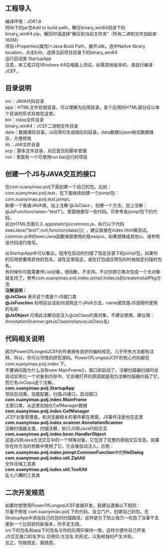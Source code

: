 ## 工程导入
编译环境：JDK1.8  
将lib下的jar包Add to build path，解压binary_win64目录下的binary_win64.zip，解压时请选择“解压到当前文件夹”（所有二进制文件加起来160M）  
项目>Properties(属性)>Java Build Path，展开Jdk，选中Native library location，点击Edit，选择当前项目目录下的binary_win64  
运行启动类 StartupApp  
注意，本工程只在Windows 64位电脑上测试，如需其他版本的，请自行编译JCEF。  

## 目录说明
src：JAVA代码目录  
app：HTML文件存放目录，可以理解为应用目录。各个应用的HTML部分应以单个目录的形式存放在这里。  
bin：class文件目录  
binary_win64：JCEF二进制文件目录  
data：数据储存目录，以应用ID生成相应的目录。data数据以json格式数据储存，方便修改  
lib：JAR文件目录  
scp：脚本文件目录，对应首页的脚本管理    
run：里面有一个可使用run.bat运行的项目  

## 创建一个JS与JAVA交互的接口
在com.xuanyimao.polj下面创建一个自己的包，比如：com.xuanyimao.polj.test，在下面继续创建一个jsimpl包：com.xuanyimao.polj.test.jsimpl。  
新建一个普通JAVA类，加上注解 @JsClass ，创建一个方法，加上注解：@JsFunction(name="test1")。里面随便写一些代码。可参考各jsimpl包下的代码。  
前台HTML页面引入 app\static\js\common.js，执行以下代码 execJava("test1",null,function(data){}); ，建议直接在index.html做测试。  
common.js中的execJava函数弹层使用的是easyui，如果想换成其他ui，请参照该代码进行改写。  
  
从StartupApp中可以看出，程序在启动时扫描了指定目录下的jsimpl包，如果你的应用想要用其他的包名，请在这里指定，或在打包成应用包的时候指定扫描的包名。  
有时候你可能需要传List对象，很抱歉，不支持。不过你把它再次包成一个大对象就支持了。参考com.xuanyimao.polj.index.jsimpl.IndexJs的createInstallPkg方法  
**注解说明：**  
**@JsClass** 表示这个类是个JS接口类  
**@JsFunction** 标明前台该如何调用这个JAVA方法，name属性是JS调用时使用的名称  
**@JsObject** 可用此注解动态注入@JsClass的类对象，不建议使用，建议用：AnnotationScanner.getJsClassInstance(JsClass名)  

## **代码相关说明**
因为PowerOfLongedJCEF的作者拥有良好的编码规范，几乎所有方法都有注释，所以，你可以尽情的研究源码。PowerOfLongedJCEF的核心代码都在com.xuanyimao.polj.index 下。  
不要纳闷我为什么没有new MainFrame()，窗口却启动了。注解扫描器扫描时会自动实例化一个对象到内存中。它会被打开的原因就是因为注解扫描器扫描了它，而它有JsClass这个注解。  
**com.xuanyimao.polj.StartupApp**  
项目启动类，加载配置，扫描JS接口，启动窗口  
**com.xuanyimao.polj.index.MainFrame**  
主窗口类，从这里初始化CefManager数据  
**com.xuanyimao.polj.index.CefManager**  
JCEF对象管理类，和浏览器相关的事件都在里面，JS事件注册也在这里  
**com.xuanyimao.polj.index.scanner.AnnotationScanner**  
注解扫描器主类，扫描注解，执行JS和Java代码交互  
**com.xuanyimao.polj.index.bean.HandlerObject**  
这是JS和Java方法交互中的一个特殊对象，它包含了完整的原始交互信息。如果你在你方法的参数中使用了它，它会被自动注入。示例：**com.xuanyimao.polj.index.jsimpl.CommonFunction**中的**fileDialog**  
**com.xuanyimao.polj.index.util.ZipUtil**  
文件压缩工具类  
**com.xuanyimao.polj.index.util.ToolUtil**  
乱七八糟的工具类  

## **二次开发规范**
如果你想使用PowerOfLongedJCEF直接开发，我建议遵循以下规则：  
尽量不修改 com.xuanyimao.polj 下的代码，自立门户，创建自己的包。在StratupApp中添加自己的包的扫描路径。这样是为了防止我万一吃饱了没事干去更新一个比较好的新版本，你手足无措。  
src下的包名和app下的包名与你的应用ID保持一致，这样方便你自己开发  
JS交互接口的名字以 应用ID.方法名 的形式，以免和我的产生冲突。  
总之，你按规定，我随意。